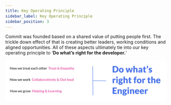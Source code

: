 ```yaml
---
title: Key Operating Principle
sidebar_label: Key Operating Principle
sidebar_position: 3
---
```


Commit was founded based on a shared value of putting people first. The trickle down effect of that is creating better leaders, working conditions and aligned opportunities. All of these aspects ultimately tie into our key operating principle to ‘**Do what’s right for the developer.**’


![Key Operating Principle](./DoWhatsRightFTE.png)
